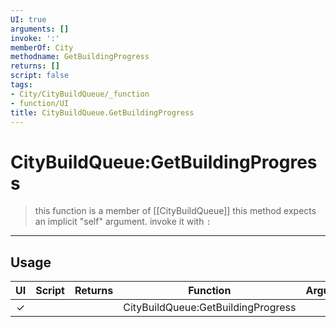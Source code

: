 ```yaml
---
UI: true
arguments: []
invoke: ':'
memberOf: City
methodname: GetBuildingProgress
returns: []
script: false
tags:
- City/CityBuildQueue/_function
- function/UI
title: CityBuildQueue.GetBuildingProgress
---
```

# CityBuildQueue:GetBuildingProgress
> this function is a member of [[CityBuildQueue]]
> this method expects an implicit "self" argument. invoke it with `:`
-----
## Usage
|  UI | Script | Returns | Function | Arguments |
|:---:|:------:|-------:|:--------:|:---------|
|✓| ||CityBuildQueue:GetBuildingProgress||
